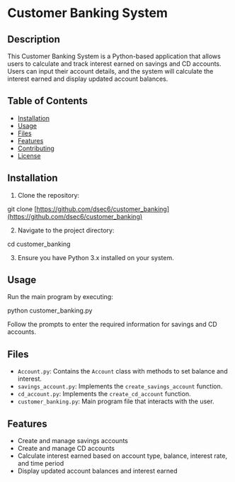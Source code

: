 # Customer Banking System

## Description

This Customer Banking System is a Python-based application that allows users to calculate and track interest earned on savings and CD accounts. Users can input their account details, and the system will calculate the interest earned and display updated account balances.

## Table of Contents

- [Installation](#installation)
- [Usage](#usage)
- [Files](#files)
- [Features](#features)
- [Contributing](#contributing)
- [License](#license)

## Installation

1. Clone the repository:

git clone [https://github.com/dsec6/customer_banking](https://github.com/dsec6/customer_banking)

2. Navigate to the project directory:

cd customer_banking

3. Ensure you have Python 3.x installed on your system.

## Usage

Run the main program by executing:

python customer_banking.py


Follow the prompts to enter the required information for savings and CD accounts.

## Files

- `Account.py`: Contains the `Account` class with methods to set balance and interest.
- `savings_account.py`: Implements the `create_savings_account` function.
- `cd_account.py`: Implements the `create_cd_account` function.
- `customer_banking.py`: Main program file that interacts with the user.

## Features

- Create and manage savings accounts
- Create and manage CD accounts
- Calculate interest earned based on account type, balance, interest rate, and time period
- Display updated account balances and interest earned

